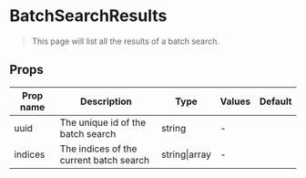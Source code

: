 # BatchSearchResults

> This page will list all the results of a batch search.

## Props

| Prop name | Description                             | Type          | Values | Default |
| --------- | --------------------------------------- | ------------- | ------ | ------- |
| uuid      | The unique id of the batch search       | string        | -      |         |
| indices   | The indices of the current batch search | string\|array | -      |         |

